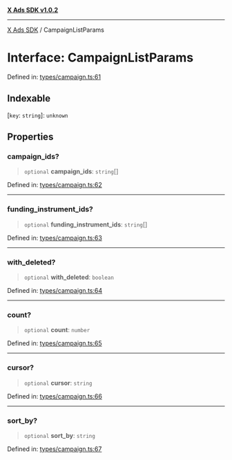 [**X Ads SDK v1.0.2**](../README.md)

***

[X Ads SDK](../globals.md) / CampaignListParams

# Interface: CampaignListParams

Defined in: [types/campaign.ts:61](https://github.com/kage1020/x-ads-sdk/blob/main/src/types/campaign.ts#L61)

## Indexable

\[`key`: `string`\]: `unknown`

## Properties

### campaign\_ids?

> `optional` **campaign\_ids**: `string`[]

Defined in: [types/campaign.ts:62](https://github.com/kage1020/x-ads-sdk/blob/main/src/types/campaign.ts#L62)

***

### funding\_instrument\_ids?

> `optional` **funding\_instrument\_ids**: `string`[]

Defined in: [types/campaign.ts:63](https://github.com/kage1020/x-ads-sdk/blob/main/src/types/campaign.ts#L63)

***

### with\_deleted?

> `optional` **with\_deleted**: `boolean`

Defined in: [types/campaign.ts:64](https://github.com/kage1020/x-ads-sdk/blob/main/src/types/campaign.ts#L64)

***

### count?

> `optional` **count**: `number`

Defined in: [types/campaign.ts:65](https://github.com/kage1020/x-ads-sdk/blob/main/src/types/campaign.ts#L65)

***

### cursor?

> `optional` **cursor**: `string`

Defined in: [types/campaign.ts:66](https://github.com/kage1020/x-ads-sdk/blob/main/src/types/campaign.ts#L66)

***

### sort\_by?

> `optional` **sort\_by**: `string`

Defined in: [types/campaign.ts:67](https://github.com/kage1020/x-ads-sdk/blob/main/src/types/campaign.ts#L67)
